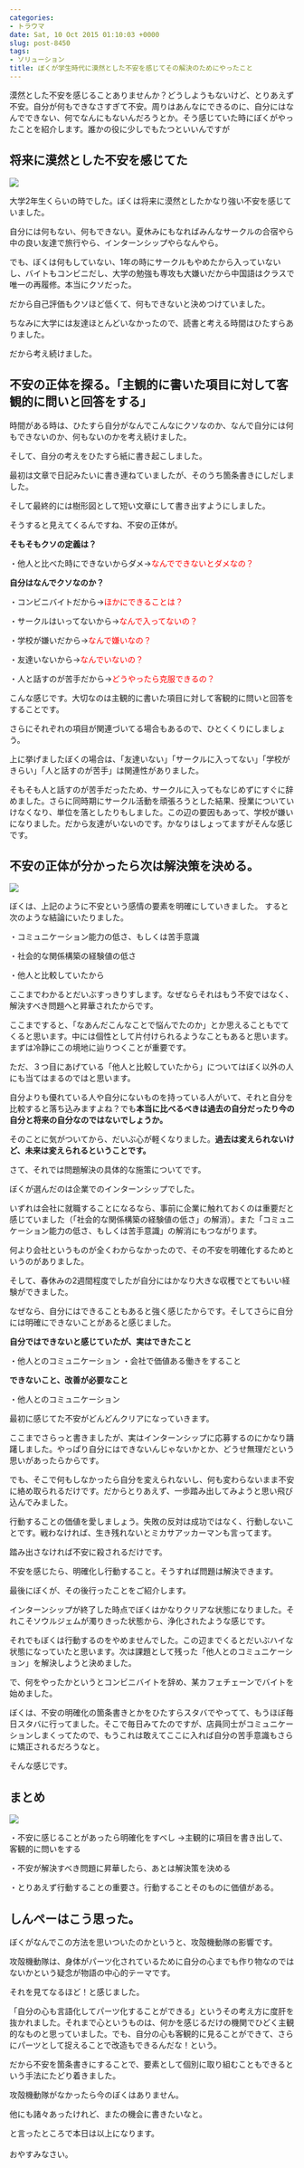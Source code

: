 ```yaml
---
categories:
- トラウマ
date: Sat, 10 Oct 2015 01:10:03 +0000
slug: post-8450
tags:
- ソリューション
title: ぼくが学生時代に漠然とした不安を感じてその解決のためにやったこと
---
```


漠然とした不安を感じることありませんか？どうしようもないけど、とりあえず不安。自分が何もできなさすぎて不安。周りはあんなにできるのに、自分にはなんでできない、何でなんにもないんだろうとか。そう感じていた時にぼくがやったことを紹介します。誰かの役に少しでもたつといいんですが<!--more--><h2>将来に漠然とした不安を感じてた</h2>

![](images/I20140328-P1030156.jpg)

大学2年生くらいの時でした。ぼくは将来に漠然としたかなり強い不安を感じていました。

自分には何もない、何もできない。夏休みにもなればみんなサークルの合宿やら中の良い友達で旅行やら、インターンシップやらなんやら。

でも、ぼくは何もしていない、1年の時にサークルもやめたから入っていないし、バイトもコンビニだし、大学の勉強も専攻も大嫌いだから中国語はクラスで唯一の再履修。本当にクソだった。

だから自己評価もクソほど低くて、何もできないと決めつけていました。

ちなみに大学には友達ほとんどいなかったので、読書と考える時間はひたすらありました。

だから考え続けました。

<h2>不安の正体を探る。「主観的に書いた項目に対して客観的に問いと回答をする」</h2>

時間がある時は、ひたすら自分がなんでこんなにクソなのか、なんで自分には何もできないのか、何もないのかを考え続けました。

そして、自分の考えをひたすら紙に書き起こしました。

最初は文章で日記みたいに書き連ねていましたが、そのうち箇条書きにしだしました。

そして最終的には樹形図として短い文章にして書き出すようにしました。

そうすると見えてくるんですね、不安の正体が。


<strong>そもそもクソの定義は？</strong>

・他人と比べた時にできないからダメ→<font color="red">なんでできないとダメなの？</font>

<strong>自分はなんでクソなのか？</strong>

・コンビニバイトだから→<font color="red">ほかにできることは？</font>

・サークルはいってないから→<font color="red">なんで入ってないの？</font>

・学校が嫌いだから→<font color="red">なんで嫌いなの？</font>

・友達いないから→<font color="red">なんでいないの？</font>

・人と話すのが苦手だから→<font color="red">どうやったら克服できるの？</font>


こんな感じです。大切なのは主観的に書いた項目に対して客観的に問いと回答をすることです。

さらにそれぞれの項目が関連づいてる場合もあるので、ひとくくりにしましょう。

上に挙げましたぼくの場合は、「友達いない」「サークルに入ってない」「学校がきらい」「人と話すのが苦手」は関連性がありました。

そもそも人と話すのが苦手だったため、サークルに入ってもなじめずにすぐに辞めました。さらに同時期にサークル活動を頑張ろうとした結果、授業についていけなくなり、単位を落としたりもしました。この辺の要因もあって、学校が嫌いになりました。だから友達がいないのです。かなりはしょってますがそんな感じです。



<h2>不安の正体が分かったら次は解決策を決める。</h2>

![](images/IKAZ884_higanana1.jpg)

ぼくは、上記のように不安という感情の要素を明確にしていきました。
すると次のような結論にいたりました。

・コミュニケーション能力の低さ、もしくは苦手意識

・社会的な関係構築の経験値の低さ

・他人と比較していたから

ここまでわかるとだいぶすっきりすします。なぜならそれはもう不安ではなく、解決すべき問題へと昇華されたからです。

ここまですると、「なあんだこんなことで悩んでたのか」とか思えることもでてくると思います。中には個性として片付けられるようなこともあると思います。まずは冷静にこの境地に辿りつくことが重要です。


ただ、３つ目にあげている「他人と比較していたから」についてはぼく以外の人にも当てはまるのではと思います。

自分よりも優れている人や自分にないものを持っている人がいて、それと自分を比較すると落ち込みますよね？でも<strong>本当に比べるべきは過去の自分だったり今の自分と将来の自分なのではないでしょうか。</strong>

そのことに気がついてから、だいぶ心が軽くなりました。<strong>過去は変えられないけど、未来は変えられるということです。</strong>


さて、それでは問題解決の具体的な施策についてです。

ぼくが選んだのは企業でのインターンシップでした。

いずれは会社に就職することになるなら、事前に企業に触れておくのは重要だと感じていました（「社会的な関係構築の経験値の低さ」の解消）。また「コミュニケーション能力の低さ、もしくは苦手意識」の解消にもつながります。

何より会社というものが全くわからなかったので、その不安を明確化するためというのがありました。


そして、春休みの2週間程度でしたが自分にはかなり大きな収穫でとてもいい経験ができました。


なぜなら、自分にはできることもあると強く感じたからです。そしてさらに自分には明確にできないことがあると感じました。


<strong>自分ではできないと感じていたが、実はできたこと</strong>

・他人とのコミュニケーション
・会社で価値ある働きをすること

<strong>できないこと、改善が必要なこと</strong>

・他人とのコミュニケーション



最初に感じてた不安がどんどんクリアになっていきます。

ここまでさらっと書きましたが、実はインターンシップに応募するのにかなり躊躇しました。やっぱり自分にはできないんじゃないかとか、どうせ無理だという思いがあったらからです。

でも、そこで何もしなかったら自分を変えられないし、何も変わらないまま不安に絡め取られるだけです。だからとりあえず、一歩踏み出してみようと思い飛び込んでみました。


行動することの価値を愛しましょう。失敗の反対は成功ではなく、行動しないことです。戦わなければ、生き残れないとミカサアッカーマンも言ってます。

踏み出さなければ不安に殺されるだけです。


不安を感じたら、明確化し行動すること。そうすれば問題は解決できます。



最後にぼくが、その後行ったことをご紹介します。

インターンシップが終了した時点でぼくはかなりクリアな状態になりました。それこそソウルジェムが濁りきった状態から、浄化されたような感じです。

それでもぼくは行動するのをやめませんでした。この辺までくるとだいぶハイな状態になっていたと思います。次は課題として残った「他人とのコミュニケーション」を解決しようと決めました。

で、何をやったかというとコンビニバイトを辞め、某カフェチェーンでバイトを始めました。

ぼくは、不安の明確化の箇条書きとかをひたすらスタバでやってて、もうほぼ毎日スタバに行ってました。そこで毎日みてたのですが、店員同士がコミュニケーションしまくってたので、もうこれは敢えてここに入れば自分の苦手意識もさらに矯正されるだろうなと。


そんな感じです。


<h2>まとめ</h2>

![](images/IELL140924279779.jpg)

・不安に感じることがあったら明確化をすべし
→主観的に項目を書き出して、客観的に問いをする

・不安が解決すべき問題に昇華したら、あとは解決策を決める

・とりあえず行動することの重要さ。行動することそのものに価値がある。


<h2>しんぺーはこう思った。</h2>

ぼくがなんでこの方法を思いついたのかというと、攻殻機動隊の影響です。

攻殻機動隊は、身体がパーツ化されているために自分の心までも作り物なのではないかという疑念が物語の中心的テーマです。

それを見てなるほど！と感じました。

「自分の心も言語化してパーツ化することができる」というその考え方に度肝を抜かれました。それまで心というものは、何かを感じるだけの機関でひどく主観的なものと思っていました。でも、自分の心も客観的に見ることができて、さらにパーツとして捉えることで改造もできるんだな！という。


だから不安を箇条書きにすることで、要素として個別に取り組むこともできるという手法にたどり着きました。


攻殻機動隊がなかったら今のぼくはありません。

他にも諸々あったけれど、またの機会に書きたいなと。


と言ったところで本日は以上になります。<br><br>おやすみなさい。